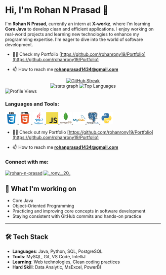# Hi, I'm Rohan N Prasad 👋

I'm **Rohan N Prasad**, currently an intern at **X-workz**, where I’m learning **Core Java** to develop clean and efficient applications. I enjoy working on real-world projects and learning new technologies to enhance my programming expertise.
I'm eager to dive into the world of software development.                                                                                                                                                                                                                                                                                                                                                                                
- 👨‍💻 Check my Portfolio [https://github.com/rohanrony19/Portfolio](https://github.com/rohanrony19/Portfolio)

- 📫 How to reach me **rohanprasad1434@gmail.com**  
<!DOCTYPE html>
<html lang="en">
<head>
  <meta charset="UTF-8">  
</head>
<body>
  <div align="center">
   <!-- GitHub Stats Graph -->
    <a href="https://git.io/streak-stats" target="_blank">
  <img src="https://streak-stats.demolab.com/?user=rohanrony19&theme=dark&hide_border=true" alt="GitHub Streak" >
</a><br>

  <img src="https://github-readme-stats.vercel.app/api?username=rohanrony19&hide_title=false&hide_rank=false&show_icons=true&include_all_commits=true&count_private=true&disable_animations=false&theme=dracula&locale=en&hide_border=false" height="150" alt="stats graph">
 <!-- Top Languages -->
<img src="https://github-readme-stats.vercel.app/api/top-langs/?username=rohanrony19&layout=compact&theme=tokyonight" height="150" alt="Top Languages">

  </div>
   
  <!-- Profile Views Badge -->
  <img src="https://komarev.com/ghpvc/?username=rohanrony19&color=blueviolet" alt="Profile Views">
</body>
  </html>
<h3 align="left">Languages and Tools:</h3>
<p align="left"> <a href="https://www.w3schools.com/css/" target="_blank" rel="noreferrer"> <img src="https://raw.githubusercontent.com/devicons/devicon/master/icons/css3/css3-original-wordmark.svg" alt="css3" width="40" height="40"/> </a> <a href="https://www.w3.org/html/" target="_blank" rel="noreferrer"> <img src="https://raw.githubusercontent.com/devicons/devicon/master/icons/html5/html5-original-wordmark.svg" alt="html5" width="40" height="40"/> </a> <a href="https://www.java.com" target="_blank" rel="noreferrer"> <img src="https://raw.githubusercontent.com/devicons/devicon/master/icons/java/java-original.svg" alt="java" width="40" height="40"/> </a> <a href="https://developer.mozilla.org/en-US/docs/Web/JavaScript" target="_blank" rel="noreferrer"> <img src="https://raw.githubusercontent.com/devicons/devicon/master/icons/javascript/javascript-original.svg" alt="javascript" width="40" height="40"/> </a> <a href="https://www.mongodb.com/" target="_blank" rel="noreferrer"> <img src="https://raw.githubusercontent.com/devicons/devicon/master/icons/mongodb/mongodb-original-wordmark.svg" alt="mongodb" width="40" height="40"/> </a> <a href="https://www.mysql.com/" target="_blank" rel="noreferrer"> <img src="https://raw.githubusercontent.com/devicons/devicon/master/icons/mysql/mysql-original-wordmark.svg" alt="mysql" width="40" height="40"/> </a> <a href="https://www.postgresql.org" target="_blank" rel="noreferrer"> <img src="https://raw.githubusercontent.com/devicons/devicon/master/icons/postgresql/postgresql-original-wordmark.svg" alt="postgresql" width="40" height="40"/> </a> <a href="https://www.python.org" target="_blank" rel="noreferrer"> <img src="https://raw.githubusercontent.com/devicons/devicon/master/icons/python/python-original.svg" alt="python" width="40" height="40"/> </a> </p>

- 👨‍💻 Check out my Portfolio [https://github.com/rohanrony19/Portfolio](https://github.com/rohanrony19/Portfolio)

- 📫 How to reach me **rohanprasad1434@gmail.com**


<h3 align="left">Connect with me:</h3>
<p align="left">
<a href="https://linkedin.com/in/rohan-n-prasad" target="blank"><img align="center" src="https://raw.githubusercontent.com/rahuldkjain/github-profile-readme-generator/master/src/images/icons/Social/linked-in-alt.svg" alt="rohan-n-prasad" height="30" width="40" /></a>
<a href="https://instagram.com/_rony__20_" target="blank"><img align="center" src="https://raw.githubusercontent.com/rahuldkjain/github-profile-readme-generator/master/src/images/icons/Social/instagram.svg" alt="_rony__20_" height="30" width="40" /></a>
</p>

## 🌱 What I'm working on
- Core Java   
- Object-Oriented Programming  
- Practicing and improving core concepts in software development
- Staying consistent with GitHub commits and hands-on practice

---

## 🛠 Tech Stack

- **Languages**: Java, Python, SQL, PostgreSQL 
- **Tools**: MySQL, Git, VS Code, IntelliJ  
- **Learning**: Web technologies, Clean coding practices
- **Hard Skill**: Data Analytic, MsExcel, PowerBI                                   

